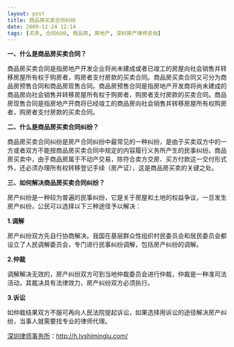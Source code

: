 ```yaml
---
layout: post
title: 商品房买卖合同纠纷
date: 2009-12-24 12:14
tags: [买卖, 合同纠纷, 商品房, 房地产, 深圳房产律师咨询]
---
```

<strong>一、什么是商品房买卖合同？</strong>

商品房买卖合同是指房地产开发企业将尚未建成或者已竣工的房屋向社会销售并转移房屋所有权于购房者，购房者支付房款的买卖合同。商品房买卖合同又可分为商品房预售合同和商品房现售合同。商品房预售合同是指房地产开发商将尚未建成的商品房向社会销售并转移房屋所有权于购房者，购房者支付房款的买卖合同。商品房现售合同是指房地产开商将已经竣工的商品房向社会销售并转移房屋所有权购房者，购房者支付房款的买卖合同。

<strong>二、什么是商品房买卖合同纠纷？</strong>

商品房买卖合同纠纷是房产合同纠纷中最常见的一种纠纷，是由于买卖双方中的一方或者双方不能按商品房买卖合同中规定的内容履行义务所产生的民事纠纷。商品房买卖中，由于商品房属于不动产交易，除符合卖方交房、买方付款这一交付形式外，还必须办理所有权转移登记手续（房产证），这是商品房买卖的关键之处。

<strong>三、如何解决商品房买卖合同纠纷？</strong>

房产纠纷是一种较为普遍的民事纠纷，它是关于房屋和土地的权益争议，一旦发生房产纠纷，公民可以选择以下三种途径予以解决：

<strong>1.调解</strong>

房产纠纷双方先自行协商解决。我国在基层群众性组织村民委员会和居民委员会都设立了人民调解委员会，专门进行民事纠纷调解，包括房产纠纷的调解。

<strong>2.仲裁</strong>

调解解决无效的，房产纠纷双方可到当地仲裁委员会进行仲裁，仲裁是一种准司法活动，其裁决具有法律效力，房产纠纷双方必须执行。

<strong>3.诉讼</strong>

如仲裁结果双方不服可再向人民法院提起诉讼，如果选择用诉讼的途径解决房产纠纷，当事人就需要找专业的律师代理。

<a href="http://h.lvshiminglu.com/">深圳律师事务所</a>：<a href="http://h.lvshiminglu.com/">http://h.lvshiminglu.com/</a>

